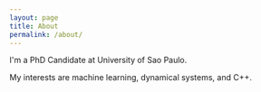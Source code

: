 ```yaml
---
layout: page
title: About
permalink: /about/
---
```


I'm a PhD Candidate at University of Sao Paulo.

My interests are machine learning, dynamical systems, and C++.
